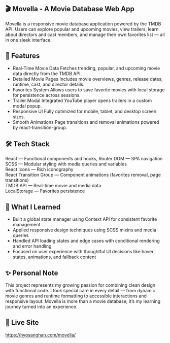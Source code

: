 
## 🎬 Movella - A Movie Database Web App
Movella is a responsive movie database application powered by the TMDB API. Users can explore popular and upcoming movies, view trailers, learn about directors and cast members, and manage their own favorites list — all in one sleek interface.

## 🚀 Features
- Real-Time Movie Data
Fetches trending, popular, and upcoming movie data directly from the TMDB API.
- Detailed Movie Pages
Includes movie overviews, genres, release dates, runtime, cast, and director details.
- Favorites System
Allows users to save favorite movies with local storage for persistence across sessions.
- Trailer Modal
Integrated YouTube player opens trailers in a custom modal popup.
- Responsive UI
Fully optimized for mobile, tablet, and desktop screen sizes.
- Smooth Animations
Page transitions and removal animations powered by react-transition-group.

## 🛠️ Tech Stack
React — Functional components and hooks, Router DOM — SPA navigation<br/>
SCSS — Modular styling with media queries and variables<br/>
React Icons — Rich iconography<br/>
React Transition Group — Component animations (favorites removal, page transitions)<br/>
TMDB API — Real-time movie and media data<br/>
LocalStorage — Favorites persistence

## 🧠 What I Learned
- Built a global state manager using Context API for consistent favorite management
- Applied responsive design techniques using SCSS mixins and media queries
- Handled API loading states and edge cases with conditional rendering and error handling
- Focused on user experience with thoughtful UI decisions like hover states, animations, and fallback content

## ✨ Personal Note
This project represents my growing passion for combining clean design with functional code.
I took special care in every detail — from dynamic movie genres and runtime formatting to accessible interactions and responsive layout.
Movella is more than a movie database; it’s my learning journey turned into an experience.

## 🔗 Live Site
https://hyosanghan.com/movella/
